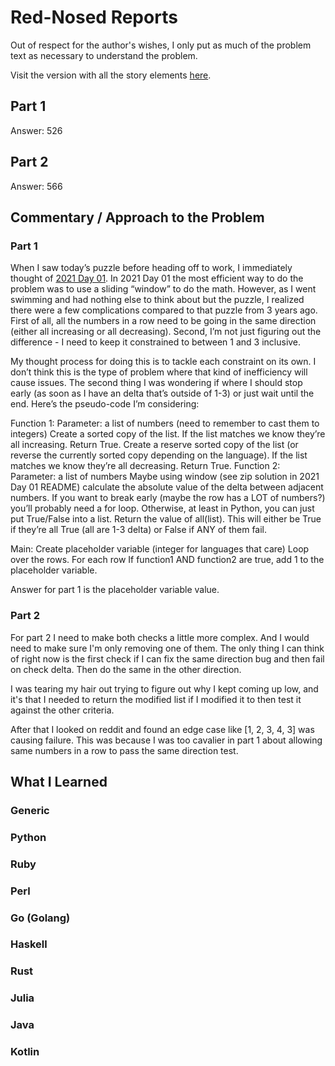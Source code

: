 # Red-Nosed Reports

Out of respect for the author's wishes, I only put as much of the problem text as necessary to understand the problem.

Visit the version with all the story elements [here](https://adventofcode.com/2024/day/2).

## Part 1
Answer: 526
## Part 2
Answer: 566
## Commentary / Approach to the Problem
### Part 1
When I saw today’s puzzle before heading off to work, I immediately thought of [2021 Day 01](https://github.com/djotaku/adventofcode/tree/1f6a3dcf738ed55ede1931847db2dbeee5e9fac6/2021/Day_01). In 2021 Day 01 the most efficient way to do the problem was to use a sliding “window” to do the math. However, as I went swimming and had nothing else to think about but the puzzle, I realized there were a few complications compared to that puzzle from 3 years ago. First of all, all the numbers in a row need to be going in the same direction (either all increasing or all decreasing). Second, I’m not just figuring out the difference - I need to keep it constrained to between 1 and 3 inclusive. 

My thought process for doing this is to tackle each constraint on its own. I don’t think this is the type of problem where that kind of inefficiency will cause issues. The second thing I was wondering if where I should stop early (as soon as I have an delta that’s outside of 1-3) or just wait until the end. Here’s the pseudo-code I’m considering:

Function 1:
Parameter: a list of numbers (need to remember to cast them to integers)
Create a sorted copy of the list. If the list matches we know they’re all increasing. Return True.
Create a reserve sorted copy of the list (or reverse the currently sorted copy depending on the language). If the list matches we know they’re all decreasing. Return True.
Function 2:
Parameter: a list of numbers 
Maybe using window (see zip solution in 2021 Day 01 README) calculate the absolute value of the delta between adjacent numbers. If you want to break early (maybe the row has a LOT of numbers?) you’ll probably need a for loop. Otherwise, at least in Python, you can just put True/False into a list. 
Return the value of all(list). This will either be True if they’re all True (all are 1-3 delta) or False if ANY of them fail.

Main:
Create placeholder variable (integer for languages that care)
Loop over the rows.
For each row If function1 AND function2 are true, add 1 to the placeholder variable.

Answer for part 1 is the placeholder variable value.

### Part 2
For part 2 I need to make both checks a little more complex. And I would need to make sure I'm only removing one of them. The only thing I can think of right now is the first check if I can fix the same direction bug and then fail on check delta. Then do the same in the other direction.

I was tearing my hair out trying to figure out why I kept coming up low, and it's that I needed to return the modified list if I modified it to then test it against the other criteria.

After that I looked on reddit and found an edge case like [1, 2, 3, 4, 3] was causing failure. This was because I was too cavalier in part 1 about allowing same numbers in a row to pass the same direction test.
## What I Learned

### Generic

### Python

### Ruby

### Perl

### Go (Golang)

### Haskell

### Rust

### Julia

### Java

### Kotlin
    
